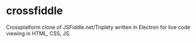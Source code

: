 # crossfiddle
Crossplatform clone of JSFiddle.net/Triplety written in Electron for live code viewing in HTML, CSS, JS.
